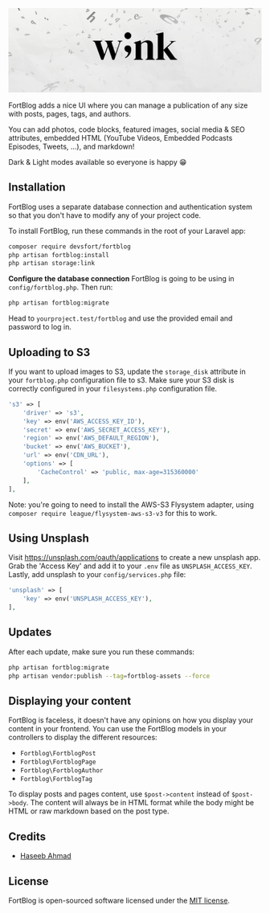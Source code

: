<p align="center"><img src="/art/header.png?1" alt="fortblog logo"></p>

FortBlog adds a nice UI where you can manage a publication of any size with posts, pages, tags, and authors.

You can add photos, code blocks, featured images, social media & SEO attributes, embedded HTML (YouTube Videos, Embedded Podcasts Episodes, Tweets, ...), and markdown!

Dark & Light modes available so everyone is happy 😁

## Installation

FortBlog uses a separate database connection and authentication system so that you don't have to modify any of your project code.

To install FortBlog, run these commands in the root of your Laravel app:

```sh
composer require devsfort/fortblog
php artisan fortblog:install
php artisan storage:link
```

**Configure the database connection** FortBlog is going to be using in `config/fortblog.php`. Then run:

```sh
php artisan fortblog:migrate
```

Head to `yourproject.test/fortblog` and use the provided email and password to log in.

## Uploading to S3

If you want to upload images to S3, update the `storage_disk` attribute in your `fortblog.php` configuration file to s3. Make sure your S3 disk is correctly configured in your `filesystems.php` configuration file.

```php
's3' => [
    'driver' => 's3',
    'key' => env('AWS_ACCESS_KEY_ID'),
    'secret' => env('AWS_SECRET_ACCESS_KEY'),
    'region' => env('AWS_DEFAULT_REGION'),
    'bucket' => env('AWS_BUCKET'),
    'url' => env('CDN_URL'),
    'options' => [
        'CacheControl' => 'public, max-age=315360000'
    ],
],
```

Note: you're going to need to install the AWS-S3 Flysystem adapter, using `composer require league/flysystem-aws-s3-v3` for this to work.

## Using Unsplash

Visit https://unsplash.com/oauth/applications to create a new unsplash app. Grab the 'Access Key' and add it to your `.env` file as `UNSPLASH_ACCESS_KEY`. Lastly, add unsplash to your `config/services.php` file:

```php
'unsplash' => [
    'key' => env('UNSPLASH_ACCESS_KEY'),
],
```

## Updates

After each update, make sure you run these commands:

```sh
php artisan fortblog:migrate
php artisan vendor:publish --tag=fortblog-assets --force
```

## Displaying your content

FortBlog is faceless, it doesn't have any opinions on how you display your content in your frontend. You can use the FortBlog models in your controllers to display the different resources:

- `Fortblog\FortblogPost`
- `Fortblog\FortblogPage`
- `Fortblog\FortblogAuthor`
- `Fortblog\FortblogTag`

To display posts and pages content, use `$post->content` instead of `$post->body`. The content will always be in HTML format while the body might be HTML or raw markdown based on the post type.

## Credits

- [Haseeb Ahmad](https://github.com/hahmad748)



## License

FortBlog is open-sourced software licensed under the [MIT license](https://opensource.org/licenses/MIT).
